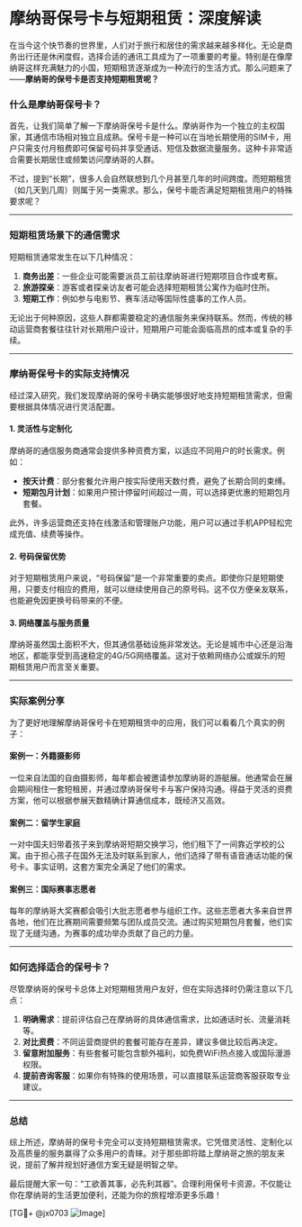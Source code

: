 # 摩纳哥保号卡与短期租赁：深度解读

在当今这个快节奏的世界里，人们对于旅行和居住的需求越来越多样化。无论是商务出行还是休闲度假，选择合适的通讯工具成为了一项重要的考量。特别是在像摩纳哥这样充满魅力的小国，短期租赁逐渐成为一种流行的生活方式。那么问题来了——**摩纳哥的保号卡是否支持短期租赁呢？**

### 什么是摩纳哥保号卡？

首先，让我们简单了解一下摩纳哥保号卡是什么。摩纳哥作为一个独立的主权国家，其通信市场相对独立且成熟。保号卡是一种可以在当地长期使用的SIM卡，用户只需支付月租费即可保留号码并享受通话、短信及数据流量服务。这种卡非常适合需要长期居住或频繁访问摩纳哥的人群。

不过，提到“长期”，很多人会自然联想到几个月甚至几年的时间跨度。而短期租赁（如几天到几周）则属于另一类需求。那么，保号卡能否满足短期租赁用户的特殊要求呢？

---

### 短期租赁场景下的通信需求

短期租赁通常发生在以下几种情况：

1. **商务出差**：一些企业可能需要派员工前往摩纳哥进行短期项目合作或考察。
2. **旅游探亲**：游客或者探亲访友者可能会选择短期租赁公寓作为临时住所。
3. **短期工作**：例如参与电影节、赛车活动等国际性盛事的工作人员。

无论出于何种原因，这些人群都需要稳定的通信服务来保持联系。然而，传统的移动运营商套餐往往针对长期用户设计，短期用户可能会面临高昂的成本或复杂的手续。

---

### 摩纳哥保号卡的实际支持情况

经过深入研究，我们发现摩纳哥的保号卡确实能够很好地支持短期租赁需求，但需要根据具体情况进行灵活配置。

#### 1. **灵活性与定制化**
摩纳哥的通信服务商通常会提供多种资费方案，以适应不同用户的时长需求。例如：
- **按天计费**：部分套餐允许用户按实际使用天数付费，避免了长期合同的束缚。
- **短期包月计划**：如果用户预计停留时间超过一周，可以选择更优惠的短期包月套餐。

此外，许多运营商还支持在线激活和管理账户功能，用户可以通过手机APP轻松完成充值、续费等操作。

#### 2. **号码保留优势**
对于短期租赁用户来说，“号码保留”是一个非常重要的卖点。即使你只是短期使用，只要支付相应的费用，就可以继续使用自己的原号码。这不仅方便亲友联系，也能避免因更换号码带来的不便。

#### 3. **网络覆盖与服务质量**
摩纳哥虽然国土面积不大，但其通信基础设施非常发达。无论是城市中心还是沿海地区，都能享受到高速稳定的4G/5G网络覆盖。这对于依赖网络办公或娱乐的短期租赁用户而言至关重要。

---

### 实际案例分享

为了更好地理解摩纳哥保号卡在短期租赁中的应用，我们可以看看几个真实的例子：

#### 案例一：外籍摄影师
一位来自法国的自由摄影师，每年都会被邀请参加摩纳哥的游艇展。他通常会在展会期间租住一套短租房，并通过摩纳哥保号卡与客户保持沟通。得益于灵活的资费方案，他可以根据参展天数精确计算通信成本，既经济又高效。

#### 案例二：留学生家庭
一对中国夫妇带着孩子来到摩纳哥短期交换学习，他们租下了一间靠近学校的公寓。由于担心孩子在国外无法及时联系到家人，他们选择了带有语音通话功能的保号卡。事实证明，这套方案完全满足了他们的需求。

#### 案例三：国际赛事志愿者
每年的摩纳哥大奖赛都会吸引大批志愿者参与组织工作。这些志愿者大多来自世界各地，他们在比赛期间需要频繁与团队成员交流。通过购买短期包月套餐，他们实现了无缝沟通，为赛事的成功举办贡献了自己的力量。

---

### 如何选择适合的保号卡？

尽管摩纳哥的保号卡总体上对短期租赁用户友好，但在实际选择时仍需注意以下几点：

1. **明确需求**：提前评估自己在摩纳哥的具体通信需求，比如通话时长、流量消耗等。
2. **对比资费**：不同运营商提供的套餐可能存在差异，建议多做比较后再决定。
3. **留意附加服务**：有些套餐可能包含额外福利，如免费WiFi热点接入或国际漫游权限。
4. **提前咨询客服**：如果你有特殊的使用场景，可以直接联系运营商客服获取专业建议。

---

### 总结

综上所述，摩纳哥的保号卡完全可以支持短期租赁需求。它凭借灵活性、定制化以及高质量的服务赢得了众多用户的青睐。对于那些即将踏上摩纳哥之旅的朋友来说，提前了解并规划好通信方案无疑是明智之举。

最后提醒大家一句：“工欲善其事，必先利其器”。合理利用保号卡资源，不仅能让你在摩纳哥的生活更加便利，还能为你的旅程增添更多乐趣！

[TG💪+ @jx0703 ![Image](https://github.com/user-attachments/assets/dbca1d08-cadb-493c-b0ec-ad6f7a83f270)]